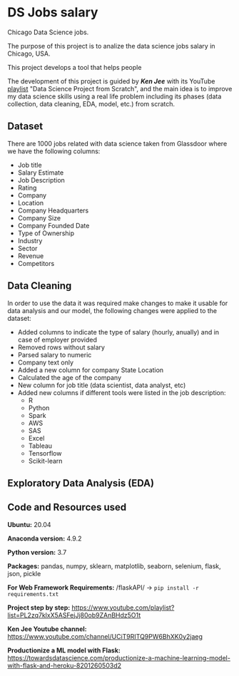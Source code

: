 # DS Jobs salary
Chicago Data Science jobs.

The purpose of this project is to analize the data science jobs salary in Chicago, USA. 

This project develops a tool that helps people 

The development of this project is guided by ***Ken Jee*** with its YouTube [playlist](https://www.youtube.com/playlist?list=PL2zq7klxX5ASFejJj80ob9ZAnBHdz5O1t)
 "Data Science Project from Scratch", 
and the main idea is to improve my data science skills using a real life problem including its phases (data collection, data cleaning, EDA, model, etc.) from scratch.

## Dataset

There are 1000 jobs related with data science taken from Glassdoor where we have the following columns:

- Job title
- Salary Estimate
- Job Description
- Rating
- Company
- Location
- Company Headquarters
- Company Size
- Company Founded Date
- Type of Ownership
- Industry
- Sector
- Revenue
- Competitors

## Data Cleaning
In order to use the data it was required make changes to make it usable for data analysis and our model, the following changes were applied to the dataset:

* Added columns to indicate the type of salary (hourly, anually) and in case of employer provided
* Removed rows without salary
* Parsed salary to numeric
* Company text only
* Added a new column for company State Location
* Calculated the age of the company
* New column for job title (data scientist, data analyst, etc)
* Added new columns if different tools were listed in the job description:
  * R
  * Python
  * Spark
  * AWS
  * SAS
  * Excel
  * Tableau
  * Tensorflow
  * Scikit-learn

## Exploratory Data Analysis (EDA)



## Code and Resources used

**Ubuntu:** 20.04

**Anaconda version:** 4.9.2

**Python version:** 3.7

**Packages:** pandas, numpy, sklearn, matplotlib, seaborn, selenium, flask, json, pickle

**For Web Framework Requirements:** /flaskAPI/ -> ``` pip install -r requirements.txt ```

**Project step by step:** https://www.youtube.com/playlist?list=PL2zq7klxX5ASFejJj80ob9ZAnBHdz5O1t

**Ken Jee Youtube channel:** https://www.youtube.com/channel/UCiT9RITQ9PW6BhXK0y2jaeg

**Productionize a ML model with Flask:** https://towardsdatascience.com/productionize-a-machine-learning-model-with-flask-and-heroku-8201260503d2
